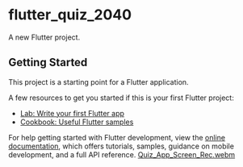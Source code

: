 # flutter_quiz_2040

A new Flutter project.

## Getting Started

This project is a starting point for a Flutter application.

A few resources to get you started if this is your first Flutter project:

- [Lab: Write your first Flutter app](https://docs.flutter.dev/get-started/codelab)
- [Cookbook: Useful Flutter samples](https://docs.flutter.dev/cookbook)

For help getting started with Flutter development, view the
[online documentation](https://docs.flutter.dev/), which offers tutorials,
samples, guidance on mobile development, and a full API reference.
[Quiz_App_Screen_Rec.webm](https://github.com/jainmonisha17/Quiz_App/assets/61319556/36b968fd-8fa9-487e-872c-e3f06a4ede9b)
